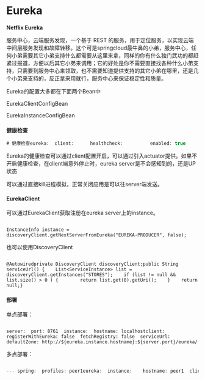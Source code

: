 # Eureka

**Netflix Eureka**

服务中心，云端服务发现，一个基于 REST 的服务，用于定位服务，以实现云端中间层服务发现和故障转移。这个可是springcloud最牛鼻的小弟，服务中心，任何小弟需要其它小弟支持什么都需要从这里来拿，同样的你有什么独门武功的都赶紧过报道，方便以后其它小弟来调用；它的好处是你不需要直接找各种什么小弟支持，只需要到服务中心来领取，也不需要知道提供支持的其它小弟在哪里，还是几个小弟来支持的，反正拿来用就行，服务中心来保证稳定性和质量。



Eureka的配置大多都在下面两个Bean中

EurekaClientConfigBean

EurekaInstanceConfigBean





#### 健康检查

```javascript
# 健康检查eureka:  client:      healthcheck:          enabled: true
```

Eureka的健康检查可以通过client配置开启，可以通过引入actuator提供。如果不开启健康检查，在client端意外停止时，eureka server是不会感知到的，还是UP状态

可以通过直接kill进程模拟，正常关闭应用是可以往server端发送。



#### EurekaClient

可以通过EurekaClient获取注册在eureka server上的instance。

```text

InstanceInfo instance = discoveryClient.getNextServerFromEureka("EUREKA-PRODUCER", false);
```



也可以使用DiscoveryClient

```text

@Autowiredprivate DiscoveryClient discoveryClient;public String serviceUrl() {    List<ServiceInstance> list = discoveryClient.getInstances("STORES");    if (list != null && list.size() > 0 ) {        return list.get(0).getUri();    }    return null;}
```



#### 部署

单点部署：

```text

server:  port: 8761  instance:  hostname: localhostclient:  registerWithEureka: false  fetchRegistry: false  serviceUrl:      defaultZone: http://${eureka.instance.hostname}:${server.port}/eureka/
```

多点部署：

```javascript

--- spring:  profiles: peer1eureka:  instance:    hostname: peer1  client:    serviceUrl:      defaultZone: http://peer2/eureka/--- spring:  profiles: peer2eureka:  instance:    hostname: peer2  client:    serviceUrl:      defaultZone: http://peer1/eureka/
```

